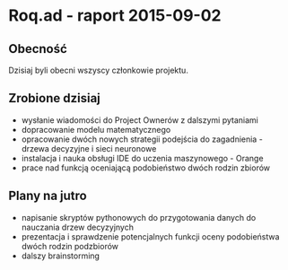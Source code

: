 # Roq.ad - raport 2015-09-02

## Obecność

Dzisiaj byli obecni wszyscy członkowie projektu.

## Zrobione dzisiaj

* wysłanie wiadomości do Project Ownerów z dalszymi pytaniami
* dopracowanie modelu matematycznego 
* opracowanie dwóch nowych strategii podejścia do zagadnienia - drzewa decyzyjne i sieci neuronowe
* instalacja i nauka obsługi IDE do uczenia maszynowego - Orange
* prace nad funkcją oceniającą podobieństwo dwóch rodzin zbiorów

## Plany na jutro

* napisanie skryptów pythonowych do przygotowania danych do nauczania drzew decyzyjnych
* prezentacja i sprawdzenie potencjalnych funkcji oceny podobieństwa dwóch rodzin podzbiorów
* dalszy brainstorming
